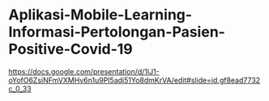 # Aplikasi-Mobile-Learning-Informasi-Pertolongan-Pasien-Positive-Covid-19
https://docs.google.com/presentation/d/1lJ1-oYofO6ZsiNFmVXMHv6n1u9PI5adj51Yo8dmKrVA/edit#slide=id.gf8ead7732c_0_33
